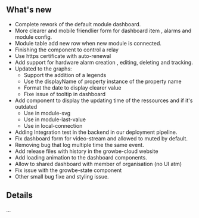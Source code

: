 
## What's new

* Complete rework of the default module dashboard.
* More clearer and mobile friendlier form for dashboard item , alarms and module config.
* Module table add new row when new module is connected.
* Finishing the component to control a relay
* Use https certificate with auto-renewal
* Add support for hardware alarm creation , editing, deleting and tracking.
* Updated to the graphs:
  * Support the addition of a legends
  * Use the displayName of property instance of the property name
  * Format the date to display clearer value
  * Fixe issue of tooltip in dashboard
* Add component to display the updating time of the ressources and if it's outdated
  * Use in module-svg
  * Use in module-last-value
  * Use in local-connection
* Adding Integration test in the backend in our deployment pipeline.
* Fix dashboard form for video-stream and allowed to muted by default.
* Removing bug that log multiple time the same event.
* Add release files with history in the growbe-cloud website
* Add loading animation to the dashboard components.
* Allow to shared dashboard with member of organisation (no UI atm)
* Fix issue with the growbe-state component
* Other small bug fixe and styling issue.

## Details


...
